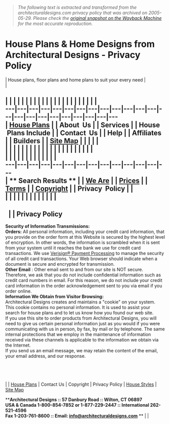 > *The following text is extracted and transformed from the architecturaldesigns.com privacy policy that was archived on 2005-05-29. Please check the [original snapshot on the Wayback Machine](https://web.archive.org/web/20050529114537id_/http%3A//www.architecturaldesigns.com/about/priva.asp) for the most accurate reproduction.*

# House Plans & Home Designs from Architectural Designs - Privacy Policy

| House plans, floor plans and home plans to suit your every need |   
| 

[](http://www.architecturaldesigns.com/)

|  |  |  |  |  |  |  |  |  |  |  |  |  |  |  |  |  |  |  |  |  |  |   
---|---|---|---|---|---|---|---|---|---|---|---|---|---|---|---|---|---|---|---|---|---|---  
|  **[House Plans](http://www.architecturaldesigns.com/)** |  |  **About  Us** |  |  **Services** |  |  **House  Plans Include** |  |  **Contact  Us** |  |  **Help** |  |  **Affiliates** |  |  **Builders** |  |  **[Site Map](http://www.architecturaldesigns.com/sitemap.asp)** |  |  |  |  |   
|  |  |  |  |  |  |  |  |  |  |  |  |  |  |  |  |  |  |  |  |  |   
|  |  |  |  |  |  |  |  |  |  |  |  |   
---|---|---|---|---|---|---|---|---|---|---|---|---|---  
| ** Search Results ** |  | **[We Are](http://www.architecturaldesigns.com/about/weare.asp)** |  | **[Prices](http://www.architecturaldesigns.com/about/price.asp)** |  | **[Terms](http://www.architecturaldesigns.com/about/terms.asp)** |  | **[Copyright](http://www.architecturaldesigns.com/about/copyr.asp)** |  | **Privacy  Policy** |  |   
|  |  |  |  |  |  |  |  |  |  |  |  |   
---  
  |  | **Privacy Policy**  
---  
**Security of Information Transmissions:**  
**Orders:** All personal information, including your credit card information, that you provide on the order form at this Website is secured by the highest level of encryption. In other words, the information is scrambled when it is sent from your system until it reaches the bank we use for credit card transactions. We use [Verisign® Payment Processing](http://www.verisign.com/) to manage the security of all credit card transactions. Your Web browser should indicate when a document is secure and encrypted for transmission.  
**Other Email** : Other email sent to and from our site is NOT secure. Therefore, we ask that you do not include confidential information such as credit card numbers in email. For this reason, we do not include your credit card information in the order acknowledgement sent to you via email if you order online.  
**Information We Obtain from Visitor Browsing:**  
Architectural Designs creates and maintains a "cookie" on your system. This cookie contains no personal information. It is used to assist your search for house plans and to let us know how you found our web site.  
If you use this site to order products from Architectural Designs, you will need to give us certain personal information just as you would if you were communicating with us in person, by fax, by mail or by telephone. The same internal protections that we employ in the maintenance of information received via these channels is applicable to the information we obtain via the Internet.  
If you send us an email message, we may retain the content of the email, your email address, and our response.  
  
   
---  
|  |  [House Plans](http://www.architecturaldesigns.com/) |  Contact Us  |  Copyright  |  Privacy Policy |  [House Styles](http://static.architecturaldesigns.com/) |  [Site Map](http://www.architecturaldesigns.com/sitemap.asp)   
  
****Architectural Designs :: 57 Danbury Road :: Wilton, CT 06897  
USA & Canada 1-800-854-7852 or 1-877-229-2447 :: International 262-521-4596  
Fax 1-203-761-8600 :: Email: [info@architecturaldesigns.com](mailto:info@architecturaldesigns.com)** ** |  | 
